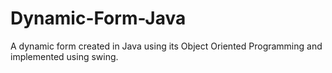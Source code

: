 # Dynamic-Form-Java
A dynamic form created in Java using its Object Oriented Programming and implemented using swing.
